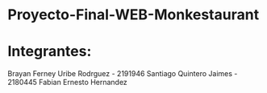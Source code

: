 # Proyecto-Final-WEB-Monkestaurant
# Integrantes:
Brayan Ferney Uribe Rodrguez - 2191946
Santiago Quintero Jaimes - 2180445
Fabian Ernesto Hernandez
